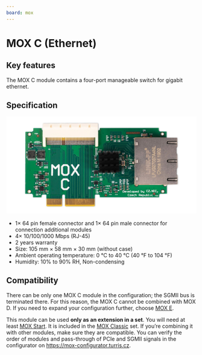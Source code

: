 ```yaml
---
board: mox
---
```

# MOX C (Ethernet)

## Key features

The MOX C module contains a four-port manageable switch for gigabit ethernet.

## Specification

![Picture of the board](c.jpg)

* 1× 64 pin female connector and 1× 64 pin male connector for connection additional modules
* 4× 10/100/1000 Mbps (RJ-45)
* 2 years warranty
* Size: 105 mm × 58 mm × 30 mm (without case)
* Ambient operating temperature: 0 °C to 40 °C (40 °F to 104 °F)
* Humidity: 10% to 90% RH, Non-condensing

## Compatibility

There can be only one MOX C module in the configuration; the SGMII bus is
terminated there. For this reason, the MOX C cannot be combined with MOX D. If
you need to expand your configuration further, choose [MOX
E](g.md).

This module can be used **only as an extension in a set**. You will need at
least [MOX Start](../sets/start.md). It is included in the
[MOX Classic](../sets/classic.md) set. If you’re combining it with other
modules, make sure they are compatible. You can verify the order of modules and
pass-through of PCIe and SGMII signals in the configurator on
<https://mox-configurator.turris.cz>.
